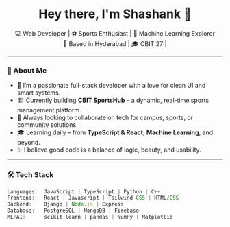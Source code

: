 <h1 align="center">Hey there, I'm Shashank 👋</h1>
<p align="center">
  💻 Web Developer | ⚽ Sports Enthusiast | 🤖 Machine Learning Explorer <br/>
  📍 Based in Hyderabad | 🎓 CBIT'27 |
</p>

---

### 🚀 About Me
- 🎯 I’m a passionate full-stack developer with a love for clean UI and smart systems.
- 🏗️ Currently building **CBIT SportsHub** – a dynamic, real-time sports management platform.
- 🤝 Always looking to collaborate on tech for campus, sports, or community solutions.
- 🎓 Learning daily – from **TypeScript & React**, **Machine Learning**, and beyond.
- ✨ I believe good code is a balance of logic, beauty, and usability.

---

### 🛠️ Tech Stack

```ts
Languages:  JavaScript | TypeScript | Python | C++
Frontend:   React | Javascript | Tailwind CSS | HTML/CSS
Backend:    Django | Node.js | Express
Database:   PostgreSQL | MongoDB | Firebase
ML/AI:      scikit-learn | pandas | NumPy | Matplotlib

